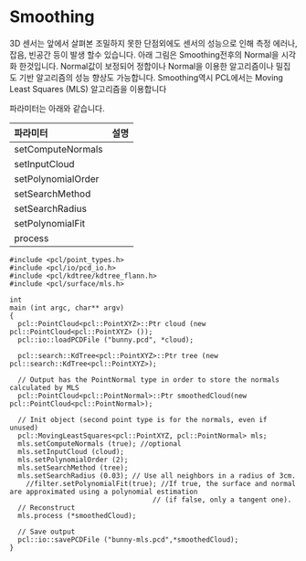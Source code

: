 # Smoothing

3D 센서는 앞에서 살펴본 조밀하지 못한 단점외에도 센서의 성능으로 인해 측정 에러나, 잡음, 빈공간 등이 발생 할수 있습니다.  아래 그림은 Smoothing전후의 Normal을 시각화 한것입니다. Normal값이 보정되어 정합이나 Normal을 이용한 알고리즘이나 밀집도 기반 알고리즘의 성능 향상도 가능합니다. Smoothing역시 PCL에서는 Moving Least Squares \(MLS\) 알고리즘을 이용합니다

파라미터는 아래와 같습니다.

| 파라미터 | 설명 |
| :--- | :--- |
| setComputeNormals |  |
| setInputCloud |  |
| setPolynomialOrder |  |
| setSearchMethod |  |
| setSearchRadius |  |
| setPolynomialFit |  |
| process |  |



```text
#include <pcl/point_types.h>
#include <pcl/io/pcd_io.h>
#include <pcl/kdtree/kdtree_flann.h>
#include <pcl/surface/mls.h>

int
main (int argc, char** argv)
{
  pcl::PointCloud<pcl::PointXYZ>::Ptr cloud (new pcl::PointCloud<pcl::PointXYZ> ());
  pcl::io::loadPCDFile ("bunny.pcd", *cloud);

  pcl::search::KdTree<pcl::PointXYZ>::Ptr tree (new pcl::search::KdTree<pcl::PointXYZ>);

  // Output has the PointNormal type in order to store the normals calculated by MLS
  pcl::PointCloud<pcl::PointNormal>::Ptr smoothedCloud(new pcl::PointCloud<pcl::PointNormal>);

  // Init object (second point type is for the normals, even if unused)
  pcl::MovingLeastSquares<pcl::PointXYZ, pcl::PointNormal> mls; 
  mls.setComputeNormals (true); //optional
  mls.setInputCloud (cloud);
  mls.setPolynomialOrder (2);
  mls.setSearchMethod (tree);
  mls.setSearchRadius (0.03); // Use all neighbors in a radius of 3cm.
    //filter.setPolynomialFit(true); //If true, the surface and normal are approximated using a polynomial estimation
                                   // (if false, only a tangent one).
  // Reconstruct
  mls.process (*smoothedCloud);

  // Save output
  pcl::io::savePCDFile ("bunny-mls.pcd",*smoothedCloud);
}
```







